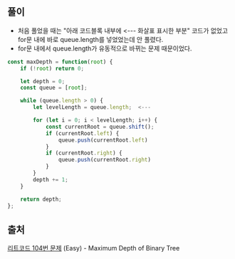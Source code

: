 ## 풀이

- 처음 풀었을 때는 "아래 코드블록 내부에 <--- 화살표 표시한 부분" 코드가 없었고 for문 내에 바로 queue.length를 넣었었는데 안 풀렸다.
- for문 내에서 queue.length가 유동적으로 바뀌는 문제 때문이었다.

```js
const maxDepth = function(root) {
    if (!root) return 0;

    let depth = 0;
    const queue = [root];

    while (queue.length > 0) {
        let levelLength = queue.length;  <---

        for (let i = 0; i < levelLength; i++) {
            const currentRoot = queue.shift();
            if (currentRoot.left) {
                queue.push(currentRoot.left)
            }
            if (currentRoot.right) {
                queue.push(currentRoot.right)
            }
        }
        depth += 1;
    }

    return depth;
};
```

## 출처

[리트코드 104번 문제](https://leetcode.com/problems/maximum-depth-of-binary-tree/) (Easy) - Maximum Depth of Binary Tree
